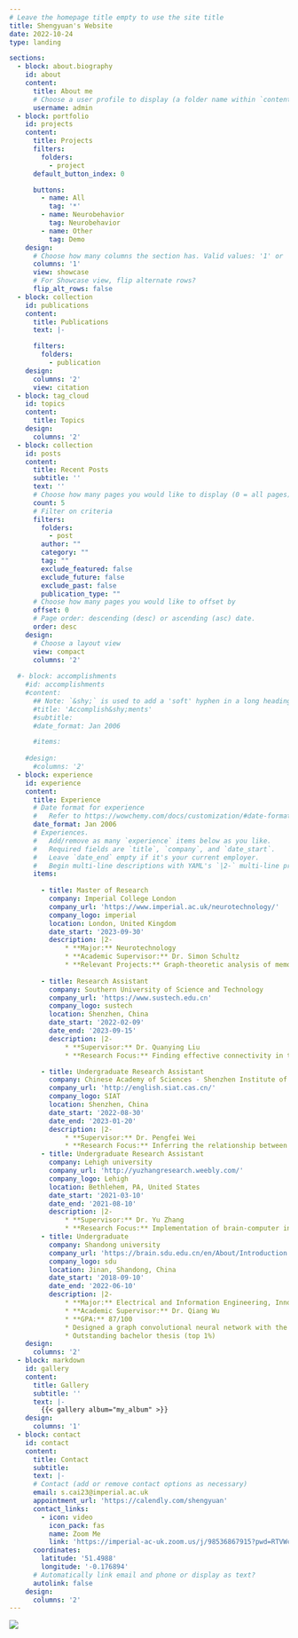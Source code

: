 ```yaml
---
# Leave the homepage title empty to use the site title
title: Shengyuan's Website
date: 2022-10-24
type: landing

sections:
  - block: about.biography
    id: about
    content:
      title: About me
      # Choose a user profile to display (a folder name within `content/authors/`)
      username: admin
  - block: portfolio
    id: projects
    content:
      title: Projects
      filters:
        folders:
          - project
      default_button_index: 0

      buttons:
        - name: All
          tag: '*'
        - name: Neurobehavior
          tag: Neurobehavior
        - name: Other
          tag: Demo
    design:
      # Choose how many columns the section has. Valid values: '1' or '2'.
      columns: '1'
      view: showcase
      # For Showcase view, flip alternate rows?
      flip_alt_rows: false
  - block: collection
    id: publications
    content:
      title: Publications
      text: |-

      filters:
        folders:
          - publication
    design:
      columns: '2'
      view: citation
  - block: tag_cloud
    id: topics
    content:
      title: Topics
    design:
      columns: '2'
  - block: collection
    id: posts
    content:
      title: Recent Posts
      subtitle: ''
      text: ''
      # Choose how many pages you would like to display (0 = all pages)
      count: 5
      # Filter on criteria
      filters:
        folders:
          - post
        author: ""
        category: ""
        tag: ""
        exclude_featured: false
        exclude_future: false
        exclude_past: false
        publication_type: ""
      # Choose how many pages you would like to offset by
      offset: 0
      # Page order: descending (desc) or ascending (asc) date.
      order: desc
    design:
      # Choose a layout view
      view: compact
      columns: '2'
    
  #- block: accomplishments
    #id: accomplishments
    #content:
      ## Note: `&shy;` is used to add a 'soft' hyphen in a long heading.
      #title: 'Accomplish&shy;ments'
      #subtitle:
      #date_format: Jan 2006

      #items:
        
    #design:
      #columns: '2'
  - block: experience
    id: experience
    content:
      title: Experience
      # Date format for experience
      #   Refer to https://wowchemy.com/docs/customization/#date-format
      date_format: Jan 2006
      # Experiences.
      #   Add/remove as many `experience` items below as you like.
      #   Required fields are `title`, `company`, and `date_start`.
      #   Leave `date_end` empty if it's your current employer.
      #   Begin multi-line descriptions with YAML's `|2-` multi-line prefix.
      items:
    
        - title: Master of Research
          company: Imperial College London
          company_url: 'https://www.imperial.ac.uk/neurotechnology/'
          company_logo: imperial
          location: London, United Kingdom
          date_start: '2023-09-30'
          description: |2-
              * **Major:** Neurotechnology
              * **Academic Supervisor:** Dr. Simon Schultz
              * **Relevant Projects:** Graph-theoretic analysis of memory encoding and recall with application to dementia.
    
        - title: Research Assistant
          company: Southern University of Science and Technology
          company_url: 'https://www.sustech.edu.cn'
          company_logo: sustech
          location: Shenzhen, China
          date_start: '2022-02-09'
          date_end: '2023-09-15'
          description: |2-
              * **Supervisor:** Dr. Quanying Liu
              * **Research Focus:** Finding effective connectivity in the non-linear information flow of asynchronous fMRI data, Analyzing brain heterogenous development to detect functional emergence in preterms and terms

        - title: Undergraduate Research Assistant
          company: Chinese Academy of Sciences - Shenzhen Institute of Advanced Technology
          company_url: 'http://english.siat.cas.cn/'
          company_logo: SIAT
          location: Shenzhen, China
          date_start: '2022-08-30'
          date_end: '2023-01-20'
          description: |2-
              * **Supervisor:** Dr. Pengfei Wei
              * **Research Focus:** Inferring the relationship between neural activity and episodic behavior under the influence of sepsis.
        - title: Undergraduate Research Assistant
          company: Lehigh university
          company_url: 'http://yuzhangresearch.weebly.com/'
          company_logo: Lehigh
          location: Bethlehem, PA, United States
          date_start: '2021-03-10'
          date_end: '2021-08-10'
          description: |2-
              * **Supervisor:** Dr. Yu Zhang
              * **Research Focus:** Implementation of brain-computer interface algorithm with different distraction paradigms
        - title: Undergraduate
          company: Shandong university
          company_url: 'https://brain.sdu.edu.cn/en/About/Introduction.htm'
          company_logo: sdu
          location: Jinan, Shandong, China
          date_start: '2018-09-10'
          date_end: '2022-06-10'
          description: |2-
              * **Major:** Electrical and Information Engineering, Innovation Key Class
              * **Academic Supervisor:** Dr. Qiang Wu
              * **GPA:** 87/100
              * Designed a graph convolutional neural network with the self-attention mechanism for graph feature analysis
              * Outstanding bachelor thesis (top 1%)
    design:
      columns: '2'
  - block: markdown
    id: gallery
    content:
      title: Gallery
      subtitle: ''
      text: |-
        {{< gallery album="my_album" >}}
    design:
      columns: '1'
  - block: contact
    id: contact
    content:
      title: Contact
      subtitle:
      text: |-
      # Contact (add or remove contact options as necessary)
      email: s.cai23@imperial.ac.uk
      appointment_url: 'https://calendly.com/shengyuan'
      contact_links:
        - icon: video
          icon_pack: fas
          name: Zoom Me
          link: 'https://imperial-ac-uk.zoom.us/j/98536867915?pwd=RTVWc2NLSEZ0RmQya1E5ZFN0M2dmZz09'
      coordinates:
        latitude: '51.4988'
        longitude: '-0.176894'
      # Automatically link email and phone or display as text?
      autolink: false
    design:
      columns: '2'
---
```

  <div>
    <a href="https://clustrmaps.com/site/1byzn"  title="Visit tracker"><img src="//www.clustrmaps.com/map_v2.png?d=8zJNKLTm-1pC475z0pDwPfUGFuxpkDhWdFOPhSYHHn4&cl=ffffff" /></a>
  </div>

